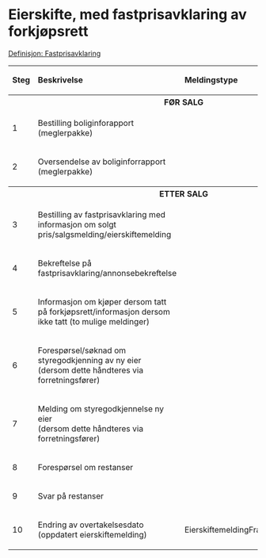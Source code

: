 # Eierskifte, med fastprisavklaring av forkjøpsrett
[Definisjon: Fastprisavklaring](../begrep/README.md#fastprisavklaring)
<table>
	<tbody>
		<tr>
			<td><p><strong>Steg</strong></p></td>
			<td><p><strong>Beskrivelse</strong></p></td>
			<td><p><strong>Meldingstype</strong></p></td>
			<td><p><strong>Utføres av</strong></p></td>
		</tr>
		<tr><th colspan="4">FØR SALG</th></tr>
		<tr>
			<td><p>1</p></td>
			<td><p>Bestilling boliginforapport (meglerpakke)</p></td>
			<td><p></p></td>
			<td><p>Megler</p></td>
		</tr>
		<tr>
			<td><p>2</p></td>
			<td><p>Oversendelse av boliginforrapport (meglerpakke)</p></td>
			<td><p></p></td>
			<td><p>Forretningsfører</p></td>
		</tr>
		<tr><th colspan="4">ETTER SALG</th></tr>
        		<tr>
			<td><p>3</p></td>
			<td><p>Bestilling av fastprisavklaring med informasjon om solgt pris/salgsmelding/eierskiftemelding 
</p></td>
<td><p></p></td>
			<td><p>Megler</p></td>
		</tr>
        		<tr>
			<td><p>4</p></td>
			<td><p>Bekreftelse på fastprisavklaring/annonsebekreftelse</p></td>
			<td><p></p></td>
			<td><p>Forretningsfører</p></td>
		</tr>        		 
        		<tr>
			<td><p>5</p></td>
			<td><p>Informasjon om kjøper dersom tatt på forkjøpsrett/informasjon dersom ikke tatt (to mulige meldinger)
</p></td>
<td><p></p></td>
			<td><p>Forretningsfører</p></td>
		</tr>	
        		<tr>
			<td><p>6</p></td>
			<td><p>Forespørsel/søknad om styregodkjenning av ny eier<br> (dersom dette håndteres via forretningsfører)
</p></td>
<td><p></p></td>
			<td><p>Megler</p></td>
		</tr>		
        		<tr>
			<td><p>7</p></td>
			<td><p>Melding om styregodkjennelse ny eier<br> (dersom dette håndteres via forretningsfører)
</p></td>
<td><p></p></td>
			<td><p>Forretningsfører</p></td>
		</tr>
        		<tr>
			<td><p>8</p></td>
			<td><p>Forespørsel om restanser
</p></td>
<td><p></p></td>
			<td><p>Megler</p></td>
		</tr>
        		<tr>
			<td><p>9</p></td>
			<td><p>Svar på restanser
</p></td>
<td><p></p></td>
			<td><p>Forretningsfører</p></td>
		</tr>
        		<tr>
			<td><p>10</p></td>
			<td><p>Endring av overtakelsesdato (oppdatert eierskiftemelding) 
</p></td>
<td><p>EierskiftemeldingFraMegler</p></td>
			<td><p>Megler</p></td>
		</tr>	 
	</tbody>
</table>